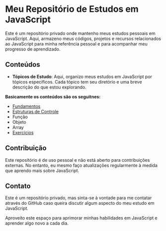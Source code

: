 # Meu Repositório de Estudos em JavaScript

Este é um repositório privado onde mantenho meus estudos pessoais em JavaScript. Aqui, armazeno meus códigos, projetos e recursos relacionados ao JavaScript para minha referência pessoal e para acompanhar meu progresso de aprendizado.

## Conteúdos

- **Tópicos de Estudo**: Aqui, organizo meus estudos em JavaScript por tópicos específicos. Cada tópico tem seu diretório e uma breve descrição do que estou explorando.

**Basicamente os conteúdos são os seguitnes:**
* [Fundamentos](https://github.com/marcos-m-medeiros/estudos-javascript/tree/main/fundamentos)
* [Estruturas de Controle](https://github.com/marcos-m-medeiros/estudos-javascript/tree/main/controle)
* Função
* Objeto
* Array
* [Exercícios](https://github.com/marcos-m-medeiros/estudos-javascript/tree/main/exercicios)

## Contribuição

Este repositório é de uso pessoal e não está aberto para contribuições externas. No entanto, eu mesmo faço atualizações regularmente à medida que aprendo mais sobre JavaScript.

## Contato

Este é um repositório privado, mas sinta-se à vontade para me contatar através do GitHub caso queira discutir algum aspecto do meu estudo em JavaScript.

Aproveito este espaço para aprimorar minhas habilidades em JavaScript e aprender algo novo a cada dia.
